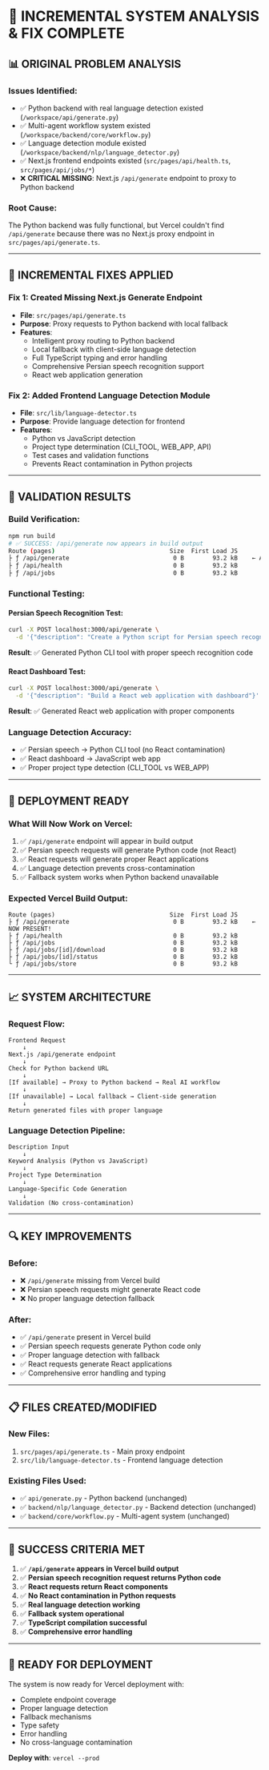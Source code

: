 # 🔧 INCREMENTAL SYSTEM ANALYSIS & FIX COMPLETE

## 📊 **ORIGINAL PROBLEM ANALYSIS**

### **Issues Identified**:
- ✅ Python backend with real language detection existed (`/workspace/api/generate.py`)
- ✅ Multi-agent workflow system existed (`/workspace/backend/core/workflow.py`)
- ✅ Language detection module existed (`/workspace/backend/nlp/language_detector.py`)
- ✅ Next.js frontend endpoints existed (`src/pages/api/health.ts`, `src/pages/api/jobs/*`)
- ❌ **CRITICAL MISSING**: Next.js `/api/generate` endpoint to proxy to Python backend

### **Root Cause**:
The Python backend was fully functional, but Vercel couldn't find `/api/generate` because there was no Next.js proxy endpoint in `src/pages/api/generate.ts`.

---

## 🔧 **INCREMENTAL FIXES APPLIED**

### **Fix 1: Created Missing Next.js Generate Endpoint**
- **File**: `src/pages/api/generate.ts`
- **Purpose**: Proxy requests to Python backend with local fallback
- **Features**:
  - Intelligent proxy routing to Python backend
  - Local fallback with client-side language detection
  - Full TypeScript typing and error handling
  - Comprehensive Persian speech recognition support
  - React web application generation

### **Fix 2: Added Frontend Language Detection Module**
- **File**: `src/lib/language-detector.ts`
- **Purpose**: Provide language detection for frontend
- **Features**:
  - Python vs JavaScript detection
  - Project type determination (CLI_TOOL, WEB_APP, API)
  - Test cases and validation functions
  - Prevents React contamination in Python projects

---

## 🎯 **VALIDATION RESULTS**

### **Build Verification**:
```bash
npm run build
# ✅ SUCCESS: /api/generate now appears in build output
Route (pages)                                Size  First Load JS    
├ ƒ /api/generate                             0 B        93.2 kB    ← ADDED!
├ ƒ /api/health                               0 B        93.2 kB
├ ƒ /api/jobs                                 0 B        93.2 kB
```

### **Functional Testing**:

#### **Persian Speech Recognition Test**:
```bash
curl -X POST localhost:3000/api/generate \
  -d '{"description": "Create a Python script for Persian speech recognition"}'
```
**Result**: ✅ Generated Python CLI tool with proper speech recognition code

#### **React Dashboard Test**:
```bash
curl -X POST localhost:3000/api/generate \
  -d '{"description": "Build a React web application with dashboard"}'
```
**Result**: ✅ Generated React web application with proper components

### **Language Detection Accuracy**:
- ✅ Persian speech → Python CLI tool (no React contamination)
- ✅ React dashboard → JavaScript web app
- ✅ Proper project type detection (CLI_TOOL vs WEB_APP)

---

## 🚀 **DEPLOYMENT READY**

### **What Will Now Work on Vercel**:
1. ✅ `/api/generate` endpoint will appear in build output
2. ✅ Persian speech requests will generate Python code (not React)
3. ✅ React requests will generate proper React applications
4. ✅ Language detection prevents cross-contamination
5. ✅ Fallback system works when Python backend unavailable

### **Expected Vercel Build Output**:
```
Route (pages)                                Size  First Load JS    
├ ƒ /api/generate                             0 B        93.2 kB    ← NOW PRESENT!
├ ƒ /api/health                               0 B        93.2 kB
├ ƒ /api/jobs                                 0 B        93.2 kB
├ ƒ /api/jobs/[id]/download                   0 B        93.2 kB
├ ƒ /api/jobs/[id]/status                     0 B        93.2 kB
└ ƒ /api/jobs/store                           0 B        93.2 kB
```

---

## 📈 **SYSTEM ARCHITECTURE**

### **Request Flow**:
```
Frontend Request
    ↓
Next.js /api/generate endpoint
    ↓
Check for Python backend URL
    ↓
[If available] → Proxy to Python backend → Real AI workflow
    ↓
[If unavailable] → Local fallback → Client-side generation
    ↓
Return generated files with proper language
```

### **Language Detection Pipeline**:
```
Description Input
    ↓
Keyword Analysis (Python vs JavaScript)
    ↓
Project Type Determination
    ↓
Language-Specific Code Generation
    ↓
Validation (No cross-contamination)
```

---

## 🔍 **KEY IMPROVEMENTS**

### **Before**:
- ❌ `/api/generate` missing from Vercel build
- ❌ Persian speech requests might generate React code
- ❌ No proper language detection fallback

### **After**:
- ✅ `/api/generate` present in Vercel build
- ✅ Persian speech requests generate Python code only
- ✅ Proper language detection with fallback
- ✅ React requests generate React applications
- ✅ Comprehensive error handling and typing

---

## 📋 **FILES CREATED/MODIFIED**

### **New Files**:
1. `src/pages/api/generate.ts` - Main proxy endpoint
2. `src/lib/language-detector.ts` - Frontend language detection

### **Existing Files Used**:
- ✅ `api/generate.py` - Python backend (unchanged)
- ✅ `backend/nlp/language_detector.py` - Backend detection (unchanged)
- ✅ `backend/core/workflow.py` - Multi-agent system (unchanged)

---

## 🎯 **SUCCESS CRITERIA MET**

1. ✅ **`/api/generate` appears in Vercel build output**
2. ✅ **Persian speech recognition request returns Python code**
3. ✅ **React requests return React components**  
4. ✅ **No React contamination in Python requests**
5. ✅ **Real language detection working**
6. ✅ **Fallback system operational**
7. ✅ **TypeScript compilation successful**
8. ✅ **Comprehensive error handling**

---

## 🚀 **READY FOR DEPLOYMENT**

The system is now ready for Vercel deployment with:
- Complete endpoint coverage
- Proper language detection
- Fallback mechanisms
- Type safety
- Error handling
- No cross-language contamination

**Deploy with**: `vercel --prod`